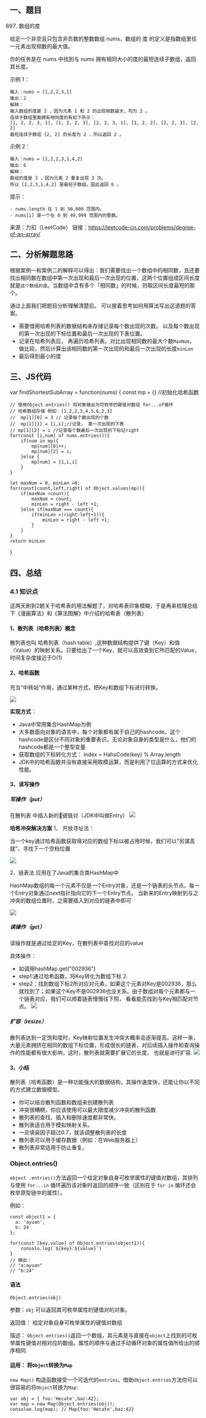 ## 一、题目
697. 数组的度

给定一个非空且只包含非负数的整数数组 nums，数组的 度 的定义是指数组里任一元素出现频数的最大值。

你的任务是在 nums 中找到与 nums 拥有相同大小的度的最短连续子数组，返回其长度。


示例 1：

```
输入：nums = [1,2,2,3,1]
输出：2
解释：
输入数组的度是 2 ，因为元素 1 和 2 的出现频数最大，均为 2 。
连续子数组里面拥有相同度的有如下所示：
[1, 2, 2, 3, 1], [1, 2, 2, 3], [2, 2, 3, 1], [1, 2, 2], [2, 2, 3], [2, 2]
最短连续子数组 [2, 2] 的长度为 2 ，所以返回 2 。

```
示例 2：
```
输入：nums = [1,2,2,3,1,4,2]
输出：6
解释：
数组的度是 3 ，因为元素 2 重复出现 3 次。
所以 [2,2,3,1,4,2] 是最短子数组，因此返回 6 。
```

提示：
```
- nums.length 在 1 到 50,000 范围内。
- nums[i] 是一个在 0 到 49,999 范围内的整数。
```

来源：力扣（LeetCode）
链接：https://leetcode-cn.com/problems/degree-of-an-array/


## 二、分析解题思路
根据案例一和案例二的解释可以得出：我们需要找出一个数组中的相同数，且还要找出相同数在数组中第一次出现和最后一次出现的位置，这两个位置组成区间长度就是`这个数组的度`。当数组中含有多个「相同数」的时候，则取区间长度最短的那个。

通过上面我们把题目分析理解清楚后。 可以接着思考如何用算法写出这道题的答案。

- 需要借用哈希列表的数据结构来存储记录每个数出现的次数。 以及每个数出现的第一次出现的下标位置和最后一次出现的下表位置。 
- 记录在哈希列表后， 再遍历哈希列表。对比出现相同数的最大个数`MaxNum`，做比较，然后计算出该相同数的第一次出现的和最后一次出现的长度`minLen`
- 最后得到最小的度

## 三、JS代码

var findShortestSubArray = function(nums) {
    const mp = {} //初始化哈希函数

    // 使用Object.entries() 将对象输出为可枚举的键值对数组 for...of循环
    // 哈希数组存储 例如：[1,2,2,3,4,5,6,2,3]
    //  mp[1][0] = 3 // 记录每个数出现的个数
    //  mp[1][1] = [i,i];//记录， 第一次出现的下表
    // mp[1][2] = i //记录每个数最后一次出现的下标记right
    for(const [i,num] of nums.entries()){
        if(num in mp){
            mp[num][0]++;
            mp[num][2] = i;
        }else {
            mp[num] = [1,i,i]
        }
    }

    let maxNum = 0, minLen =0;
    for(const[count,left,right] of Object.values(mp)){
        if(maxNum <count){
            maxNum = count;
            minLen = right - left +1;
        }else if(maxNum === count){
            if(minLen >(right-left+1)){
                minLen = right - left +1;
            }
        }
    }
    return minLen
}

## 四、总结
### 4.1 知识点
这两天刷到2题关于哈希表的用法解题了，对哈希表印象模糊，于是再来梳理总结下《漫画算法》和《算法图解》中介绍的哈希表（散列表）

#### 1、散列表（哈希列表）概念
散列表也叫 哈希列表（hash table）,这种数据结构提供了键（Key）和值（Value）的映射关系。只要给出了一个Key，就可以高效查到它所匹配的Value，时间复杂度接近于O(1)

#### 2、哈希函数 
充当“中转站”作用，通过某种方式，把Key和数组下标进行转换。

![](./image/hash-01.png)

**实现方式**：
- Java中常用集合HashMap为例
- 大多数面向对象的语言中，每个对象都有属于自己的hashcode，这个hashcode是区分不同对象的重要表识。无论对象自身的类型是什么，他们的hashcode都是一个整型变量
- 获取数组的下标转化方式： index = HahsCode(key) % Array.length
- JDK中的哈希函数并没有直接采用取模运算，而是利用了位运算的方式来优化性能。

#### 3、读写操作
##### 写操作（put）
在散列表 中插入新的键值对（JDK中叫做Entry）
![](./image/hash-02.png)

**哈希冲突解决方案**
1、 开放寻址法：

当一个key通过哈希函数获取得对应的数组下标以被占用时候，我们可以“另谋高就”，寻找下一个空档位置

![](../image/hash-03.png)

2、链表法
应用在了Java的集合类HashMap中

HashMap数组的每一个元素不仅是一个Entry对象，还是一个链表的头节点。每一个Entry对象通过next指针指向它的下一个Entry节点。 当新来的Entry映射到与之冲突的数组位置时，之需要插入到对应的链表中即可

![](./image/hash-04.png)

##### 读操作（get）
读操作就是通过给定的Key，在散列表中查找对应的value

具体操作：
- 如调用hashMap.get("002936")
- step1:通过哈希函数，将Key转化为数组下标 2.
- step2：找到数组下标2所对应对元素，如果这个元素对Key是002936，那么就找到了；如果这个Key不是002936也没关系。由于数组对每个元素都与一个链表对应，我们可以顺着链表慢慢往下照， 看看能否找到与Key相匹配对节点。
![](./image/hash-05.png)

##### 扩容（resize）
散列表达到一定饱和度时，Key映射位置发生冲突大概率会逐渐提高。这样一来，大量元素拥挤在相同的数组下标位置，形成很长的链表，对后续插入操作和查询操作的性能都有很大影响，这时，散列表就需要扩展它的长度， 也就是进行扩容.
![](./image/hash-06.png)

#### 3、小结
散列表（哈希函数）是一种功能强大的数据结构，其操作速度快，还能让你以不同的方式建立数据模型。
- 你可以结合散列函数和数组来创建散列表
- 冲突很糟糕，你应该使用可以最大限度减少冲突的散列函数
- 散列表的查找、插入和删除速度都非常快。
- 散列表适合用于模拟映射关系。
- 一旦填装因子超过0.7，就该调整散列表的长度
- 散列表可以用于缓存数据（例如：在Web服务器上）
- 散列表非常适用于防止重复。

### Object.entries()
`object .entries()`方法返回一个给定对象自身可枚举属性的键值对数组，其排列与使用 `for...in` 循环遍历该对象时返回的顺序一致（区别在于 `for-in` 循环还会枚举原型链中的属性）。

例如：
```
const object1 = {
  a: 'ayuan',
  b: 24
};

for(const [key,value] of Object.entries(object1)){
    consolo.log(`${key}:${value}`)
}
// 输出：
// "a:ayuan"
// "b:24"
```

#### 语法
```
Object.entries(obj)
```
参数：`obj` 可以返回其可枚举属性的键值对的对象。

返回值： 给定对象自身可枚举属性的键值对数组

描述：
`Object.entries()`返回一个数组，其元素是与直接在`object`上找到的可枚举属性键值对相对应的数组。属性的顺序与通过手动循环对象的属性值所给出的顺序相同.

#### 运用： 将`Object`转换为`Map`
`new Map()` 构造函数接受一个可迭代的`entries`。借助`Object.entries`方法你可以很容易的将`Object`转换为`Map`:
```
var obj = { foo:'Hecate',baz:42};
var map = new Map(Object.entries(obj));
consoloe.log(map); // Map{foo:'Hecate',baz:42}
```